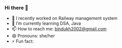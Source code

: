 ### Hi there 👋

<!--
**bindukh15/bindukh15** is a ✨ _special_ ✨ repository because its `README.md` (this file) appears on your GitHub profile.

Here are some ideas to get you started: -->

- 🔭 I recently worked on Railway management system
- 🌱 I’m currently learning DSA, Java
- 📫 How to reach me: bindukh2002@gmail.com
- 😄 Pronouns: she/her
- ⚡ Fun fact: 
